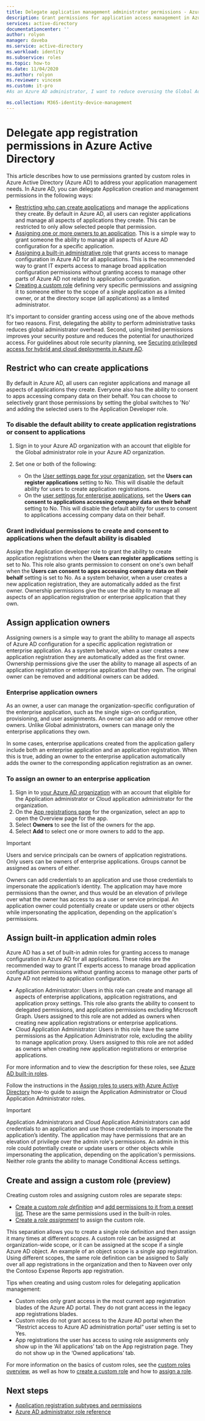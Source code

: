 ```yaml
---
title: Delegate application management administrator permissions - Azure AD | Microsoft Docs
description: Grant permissions for application access management in Azure Active Directory
services: active-directory
documentationcenter: ''
author: rolyon
manager: daveba
ms.service: active-directory
ms.workload: identity
ms.subservice: roles
ms.topic: how-to
ms.date: 11/04/2020
ms.author: rolyon
ms.reviewer: vincesm
ms.custom: it-pro
#As an Azure AD administrator, I want to reduce overusing the Global Administrator role by delegating app access management to lower-privilege roles.

ms.collection: M365-identity-device-management
---
```


# Delegate app registration permissions in Azure Active Directory

This article describes how to use permissions granted by custom roles in Azure Active Directory (Azure AD) to address your application management needs. In Azure AD, you can delegate Application creation and management permissions in the following ways:

- [Restricting who can create applications](#restrict-who-can-create-applications) and manage the applications they create. By default in Azure AD, all users can register applications and manage all aspects of applications they create. This can be restricted to only allow selected people that permission.
- [Assigning one or more owners to an application](#assign-application-owners). This is a simple way to grant someone the ability to manage all aspects of Azure AD configuration for a specific application.
- [Assigning a built-in administrative role](#assign-built-in-application-admin-roles) that grants access to manage configuration in Azure AD for all applications. This is the recommended way to grant IT experts access to manage broad application configuration permissions without granting access to manage other parts of Azure AD not related to application configuration.
- [Creating a custom role](#create-and-assign-a-custom-role-preview) defining very specific permissions and assigning it to someone either to the scope of a single application as a limited owner, or at the directory scope (all applications) as a limited administrator.

It's important to consider granting access using one of the above methods for two reasons. First, delegating the ability to perform administrative tasks reduces global administrator overhead. Second, using limited permissions improves your security posture and reduces the potential for unauthorized access. For guidelines about role security planning, see [Securing privileged access for hybrid and cloud deployments in Azure AD](security-planning.md).

## Restrict who can create applications

By default in Azure AD, all users can register applications and manage all aspects of applications they create. Everyone also has the ability to consent to apps accessing company data on their behalf. You can choose to selectively grant those permissions by setting the global switches to 'No' and adding the selected users to the Application Developer role.

### To disable the default ability to create application registrations or consent to applications

1. Sign in to your Azure AD organization with an account that eligible for the Global administrator role in your Azure AD organization.
1. Set one or both of the following:

    - On the [User settings page for your organization](https://portal.azure.com/#blade/Microsoft_AAD_IAM/ActiveDirectoryMenuBlade/UserSettings), set the **Users can register applications** setting to No. This will disable the default ability for users to create application registrations.
    - On the [user settings for enterprise applications](https://portal.azure.com/#blade/Microsoft_AAD_IAM/StartboardApplicationsMenuBlade/UserSettings/menuId/), set the **Users can consent to applications accessing company data on their behalf** setting to No. This will disable the default ability for users to consent to applications accessing company data on their behalf.

### Grant individual permissions to create and consent to applications when the default ability is disabled

Assign the Application developer role to grant the ability to create application registrations when the **Users can register applications** setting is set to No. This role also grants permission to consent on one's own behalf when the **Users can consent to apps accessing company data on their behalf** setting is set to No. As a system behavior, when a user creates a new application registration, they are automatically added as the first owner. Ownership permissions give the user the ability to manage all aspects of an application registration or enterprise application that they own.

## Assign application owners

Assigning owners is a simple way to grant the ability to manage all aspects of Azure AD configuration for a specific application registration or enterprise application. As a system behavior, when a user creates a new application registration they are automatically added as the first owner. Ownership permissions give the user the ability to manage all aspects of an application registration or enterprise application that they own. The original owner can be removed and additional owners can be added.

### Enterprise application owners

As an owner, a user can manage the organization-specific configuration of the enterprise application, such as the single sign-on configuration, provisioning, and user assignments. An owner can also add or remove other owners. Unlike Global administrators, owners can manage only the enterprise applications they own.

In some cases, enterprise applications created from the application gallery include both an enterprise application and an application registration. When this is true, adding an owner to the enterprise application automatically adds the owner to the corresponding application registration as an owner.

### To assign an owner to an enterprise application

1. Sign in to [your Azure AD organization](https://portal.azure.com/#blade/Microsoft_AAD_IAM/ActiveDirectoryMenuBlade/Overview) with an account that eligible for the Application administrator or Cloud application administrator for the organization.
1. On the [App registrations page](https://portal.azure.com/#blade/Microsoft_AAD_IAM/StartboardApplicationsMenuBlade/AllApps/menuId/) for the organization, select an app to open the Overview page for the app.
1. Select **Owners** to see the list of the owners for the app.
1. Select **Add** to select one or more owners to add to the app.

> [!IMPORTANT]
> Users and service principals can be owners of application registrations. Only users can be owners of enterprise applications. Groups cannot be assigned as owners of either.
>
> Owners can add credentials to an application and use those credentials to impersonate the application’s identity. The application may have more permissions than the owner, and thus would be an elevation of privilege over what the owner has access to as a user or service principal. An application owner could potentially create or update users or other objects while impersonating the application, depending on the application's permissions.

## Assign built-in application admin roles

Azure AD has a set of built-in admin roles for granting access to manage configuration in Azure AD for all applications. These roles are the recommended way to grant IT experts access to manage broad application configuration permissions without granting access to manage other parts of Azure AD not related to application configuration.

- Application Administrator: Users in this role can create and manage all aspects of enterprise applications, application registrations, and application proxy settings. This role also grants the ability to consent to delegated permissions, and application permissions excluding Microsoft Graph. Users assigned to this role are not added as owners when creating new application registrations or enterprise applications.
- Cloud Application Administrator: Users in this role have the same permissions as the Application Administrator role, excluding the ability to manage application proxy. Users assigned to this role are not added as owners when creating new application registrations or enterprise applications.

For more information and to view the description for these roles, see [Azure AD built-in roles](permissions-reference.md).

Follow the instructions in the [Assign roles to users with Azure Active Directory](../fundamentals/active-directory-users-assign-role-azure-portal.md) how-to guide to assign the Application Administrator or Cloud Application Administrator roles.

> [!IMPORTANT]
> Application Administrators and Cloud Application Administrators can add credentials to an application and use those credentials to impersonate the application’s identity. The application may have permissions that are an elevation of privilege over the admin role's permissions. An admin in this role could potentially create or update users or other objects while impersonating the application, depending on the application's permissions.
> Neither role grants the ability to manage Conditional Access settings.

## Create and assign a custom role (preview)

Creating custom roles and assigning custom roles are separate steps:

- [Create a custom *role definition*](custom-create.md) and [add permissions to it from a preset list](custom-available-permissions.md). These are the same permissions used in the built-in roles.
- [Create a *role assignment*](custom-assign-powershell.md) to assign the custom role.

This separation allows you to create a single role definition and then assign it many times at different *scopes*. A custom role can be assigned at organization-wide scope, or it can be assigned at the scope if a single Azure AD object. An example of an object scope is a single app registration. Using different scopes, the same role definition can be assigned to Sally over all app registrations in the organization and then to Naveen over only the Contoso Expense Reports app registration.

Tips when creating and using custom roles for delegating application management:
- Custom roles only grant access in the most current app registration blades of the Azure AD portal. They do not grant access in the legacy app registrations blades.
- Custom roles do not grant access to the Azure AD portal when the “Restrict access to Azure AD administration portal” user setting is set to Yes.
- App registrations the user has access to using role assignments only show up in the ‘All applications’ tab on the App registration page. They do not show up in the ‘Owned applications’ tab.

For more information on the basics of custom roles, see the [custom roles overview](custom-overview.md), as well as how to [create a custom role](custom-create.md) and how to [assign a role](custom-assign-powershell.md).

## Next steps

- [Application registration subtypes and permissions](custom-available-permissions.md)
- [Azure AD administrator role reference](permissions-reference.md)
